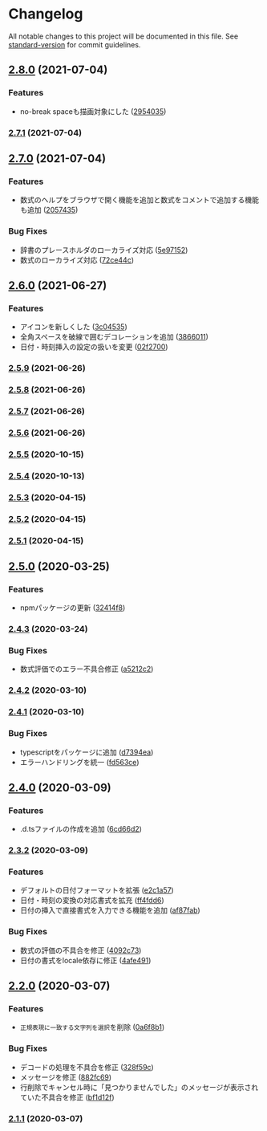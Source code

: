 # Changelog

All notable changes to this project will be documented in this file. See [standard-version](https://github.com/conventional-changelog/standard-version) for commit guidelines.

## [2.8.0](https://github.com/Harurow/vscode.ext.harurow.util/compare/v2.7.1...v2.8.0) (2021-07-04)


### Features

* no-break spaceも描画対象にした ([2954035](https://github.com/Harurow/vscode.ext.harurow.util/commit/29540358b29401c61be8c5cde4e066a190239909))

### [2.7.1](https://github.com/Harurow/vscode.ext.harurow.util/compare/v2.7.0...v2.7.1) (2021-07-04)

## [2.7.0](https://github.com/Harurow/vscode.ext.harurow.util/compare/v2.6.0...v2.7.0) (2021-07-04)


### Features

* 数式のヘルプをブラウザで開く機能を追加と数式をコメントで追加する機能も追加 ([2057435](https://github.com/Harurow/vscode.ext.harurow.util/commit/20574358c912e7341d55f5962833bc4ec4eb1a94))


### Bug Fixes

* 辞書のプレースホルダのローカライズ対応 ([5e97152](https://github.com/Harurow/vscode.ext.harurow.util/commit/5e9715214d0fef844e6563641036e841da9bfbdc))
* 数式のローカライズ対応 ([72ce44c](https://github.com/Harurow/vscode.ext.harurow.util/commit/72ce44c3e8225909af462d6b8e38e9ee910aa4f7))

## [2.6.0](https://github.com/Harurow/vscode.ext.harurow.util/compare/v2.5.9...v2.6.0) (2021-06-27)


### Features

* アイコンを新しくした ([3c04535](https://github.com/Harurow/vscode.ext.harurow.util/commit/3c045358e5d834cfa390896487c4e988c6ae8ab1))
* 全角スペースを破線で囲むデコレーションを追加 ([3866011](https://github.com/Harurow/vscode.ext.harurow.util/commit/38660114859ea1a42d0e19ab0c55f3d17c46ae90))
* 日付・時刻挿入の設定の扱いを変更 ([02f2700](https://github.com/Harurow/vscode.ext.harurow.util/commit/02f270027365ef918f5436a6243afee0a9ef82a7))

### [2.5.9](https://github.com/Harurow/vscode.ext.harurow.util/compare/v2.5.8...v2.5.9) (2021-06-26)

### [2.5.8](https://github.com/Harurow/vscode.ext.harurow.util/compare/v2.5.7...v2.5.8) (2021-06-26)

### [2.5.7](https://github.com/Harurow/vscode.ext.harurow.util/compare/v2.5.6...v2.5.7) (2021-06-26)

### [2.5.6](https://github.com/Harurow/vscode.ext.harurow.util/compare/v2.5.3...v2.5.6) (2021-06-26)

### [2.5.5](https://github.com/Harurow/vscode.ext.harurow.util/compare/v2.5.4...v2.5.5) (2020-10-15)

### [2.5.4](https://github.com/Harurow/vscode.ext.harurow.util/compare/v2.5.3...v2.5.4) (2020-10-13)

### [2.5.3](https://github.com/Harurow/vscode.ext.harurow.util/compare/v2.5.2...v2.5.3) (2020-04-15)

### [2.5.2](https://github.com/Harurow/vscode.ext.harurow.util/compare/v2.5.1...v2.5.2) (2020-04-15)

### [2.5.1](https://github.com/Harurow/vscode.ext.harurow.util/compare/v2.5.0...v2.5.1) (2020-04-15)

## [2.5.0](https://github.com/Harurow/vscode.ext.harurow.util/compare/v2.4.3...v2.5.0) (2020-03-25)


### Features

* npmパッケージの更新 ([32414f8](https://github.com/Harurow/vscode.ext.harurow.util/commit/32414f808cdf9b57ab5893b0146827a3a27e34fc))

### [2.4.3](https://github.com/Harurow/vscode.ext.harurow.util/compare/v2.4.2...v2.4.3) (2020-03-24)


### Bug Fixes

* 数式評価でのエラー不具合修正 ([a5212c2](https://github.com/Harurow/vscode.ext.harurow.util/commit/a5212c222f2a0cbad89688be8408420f031c44f9))

### [2.4.2](https://github.com/Harurow/vscode.ext.harurow.util/compare/v2.4.1...v2.4.2) (2020-03-10)

### [2.4.1](https://github.com/Harurow/vscode.ext.harurow.util/compare/v2.4.0...v2.4.1) (2020-03-10)


### Bug Fixes

* typescriptをパッケージに追加 ([d7394ea](https://github.com/Harurow/vscode.ext.harurow.util/commit/d7394ea999e45a105d6f253422e29e93dd4c03c5))
* エラーハンドリングを統一 ([fd563ce](https://github.com/Harurow/vscode.ext.harurow.util/commit/fd563ce635387ff6da95c454319fac54722e754a))

## [2.4.0](https://github.com/Harurow/vscode.ext.harurow.util/compare/v2.3.2...v2.4.0) (2020-03-09)


### Features

* .d.tsファイルの作成を追加 ([6cd66d2](https://github.com/Harurow/vscode.ext.harurow.util/commit/6cd66d2d1a7dd326829e94d877d272264a5db8a6))

### [2.3.2](https://github.com/Harurow/vscode.ext.harurow.util/compare/v2.3.1...v2.3.2) (2020-03-09)


### Features

* デフォルトの日付フォーマットを拡張 ([e2c1a57](https://github.com/Harurow/vscode.ext.harurow.util/commit/e2c1a578b0f00c0e458fa981bb0f06d22b519a0b))
* 日付・時刻の変換の対応書式を拡充 ([ff4fdd6](https://github.com/Harurow/vscode.ext.harurow.util/commit/ff4fdd620f4f221569c29ef4d13c6e5557400338))
* 日付の挿入で直接書式を入力できる機能を追加 ([af87fab](https://github.com/Harurow/vscode.ext.harurow.util/commit/af87fab7ce698ddf2d35c0ebbb8233b8d7912ec9))


### Bug Fixes

* 数式の評価の不具合を修正 ([4092c73](https://github.com/Harurow/vscode.ext.harurow.util/commit/4092c73af94c1abe7ede86786bc7fb824db70c52))
* 日付の書式をlocale依存に修正 ([4afe491](https://github.com/Harurow/vscode.ext.harurow.util/commit/4afe491284f3be6b3d399012a6585cb0368a6871))

## [2.2.0](https://github.com/Harurow/vscode.ext.harurow.util/compare/v2.1.1...v2.2.0) (2020-03-07)


### Features

* `正規表現に一致する文字列を選択`を削除 ([0a6f8b1](https://github.com/Harurow/vscode.ext.harurow.util/commit/0a6f8b16f50d5d86ad87a646bc14a25818ac8c33))


### Bug Fixes

* デコードの処理を不具合を修正 ([328f59c](https://github.com/Harurow/vscode.ext.harurow.util/commit/328f59c6794823ea2c10d8c533081d55e648ea38))
* メッセージを修正 ([882fc69](https://github.com/Harurow/vscode.ext.harurow.util/commit/882fc695f5123c54d0c34f729651b22c3e7859fe))
* 行削除でキャンセル時に「見つかりませんでした」のメッセージが表示されていた不具合を修正 ([bf1d12f](https://github.com/Harurow/vscode.ext.harurow.util/commit/bf1d12f60b334dfe9569e59887892e59743eb913))

### [2.1.1](https://github.com/Harurow/vscode.ext.harurow.util/compare/v2.1.0...v2.1.1) (2020-03-07)

